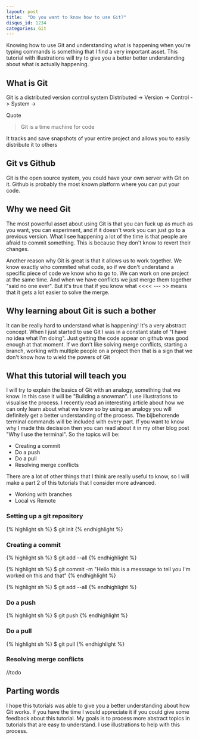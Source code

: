 ```yaml
---
layout: post
title:  "Do you want to know how to use Git?"
disqus_id: 1234
categories: Git
---
```


Knowing how to use Git and understanding what is happening when you're typing commands is something that I find a very important asset. This tutorial with illustrations will try to give you a better better understanding about what is actually happening.

## What is Git
Git is a distributed version control system
Distributed ->
Version ->
Control ->
System ->

Quote
> Git is a time machine for code

It tracks and save snapshots of your entire project and allows you to easily distribute it to others

## Git vs Github
Git is the open source system, you could have your own server with Git on it.
Github is probably the most known platform where you can put your code.

## Why we need Git
The most powerful asset about using Git is that you can fuck up as much as you want, you can experiment, and if it doesn't work you can just go to a previous version. What I see happening a lot of the time is that people are afraid to commit something. This is because they don't know to revert their changes.

Another reason why Git is great is that it allows us to work together. We know exactly who commited what code, so if we don't understand a specific piece of code we know who to go to. We can work on one project at the same time. And when we have conflicts we just merge them together "said no one ever". But it's true that if you know what <<<< --- >> means that it gets a lot easier to solve the merge.

## Why learning about Git is such a bother
It can be really hard to understand what is happening! It's a very abstract concept. When I just started to use Git I was in a constant state of "I have no idea what I'm doing". Just getting the code appear on github was good enough at that moment. If we don't like solving merge conflicts, starting a branch, working with multiple people on a project then that is a sign that we don't know how to wield the powers of Git

## What this tutorial will teach you
I will try to explain the basics of Git with an analogy, something that we know. In this case it will be "Building a snowman". I use illustrations to visualise the process. I recently read an interesting article about how we can only learn about what we know so by using an analogy you will definitely get a better understanding of the process. The bijbehorende terminal commands will be included with every part. If you want to know why I made this decission then you can read about it in my other blog post "Why I use the terminal".
So the topics will be:
- Creating a commit
- Do a push
- Do a pull
- Resolving merge conflicts

There are a lot of other things that I think are really useful to know, so I will make a part 2 of this tutorials that I consider more advanced.
- Working with branches
- Local vs Remote

### Setting up a git repository
{% highlight sh %}
$ git init
{% endhighlight %}

### Creating a commit
{% highlight sh %}
$ git add --all
{% endhighlight %}

{% highlight sh %}
$ git commit -m "Hello this is a messsage to tell you I'm worked on this and that"
{% endhighlight %}

{% highlight sh %}
$ git add --all
{% endhighlight %}

### Do a push
{% highlight sh %}
$ git push
{% endhighlight %}

### Do a pull
{% highlight sh %}
$ git pull
{% endhighlight %}

### Resolving merge conflicts
//todo

## Parting words
I hope this tutorials was able to give you a better understanding about how Git works.
If you have the time I would appreciate it if you could give some feedback about this tutorial.
My goals is to process more abstract topics in tutorials that are easy to understand. I use illustrations to help with this process.
